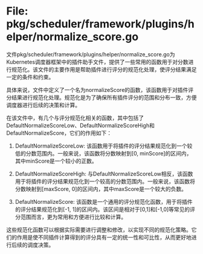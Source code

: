 # File: pkg/scheduler/framework/plugins/helper/normalize_score.go

文件pkg/scheduler/framework/plugins/helper/normalize_score.go为Kubernetes调度器框架中的插件助手文件，提供了一些常用的函数用于对分数进行规范化。该文件的主要作用是帮助插件进行评分的规范化处理，使评分结果满足一定的条件和约束。

具体来说，文件中定义了一个名为normalizeScore的函数，该函数用于对插件评分结果进行规范化处理。规范化是为了确保所有插件评分的范围和分布一致，方便调度器进行后续的决策和计算。

在该文件中，有几个与评分规范化相关的函数，其中包括了DefaultNormalizeScoreLow、DefaultNormalizeScoreHigh和DefaultNormalizeScore，它们的作用如下：

1. DefaultNormalizeScoreLow: 该函数用于将插件的评分结果规范化到一个较低的分数范围内。一般来说，该函数将分数映射到[0, minScore]的区间内，其中minScore是一个较小的正数。

2. DefaultNormalizeScoreHigh: 与DefaultNormalizeScoreLow相反，该函数用于将插件的评分结果规范化到一个较高的分数范围内。一般来说，该函数将分数映射到[maxScore, 0]的区间内，其中maxScore是一个较大的负数。

3. DefaultNormalizeScore: 该函数是一个通用的评分规范化函数，用于将插件的评分结果规范化到[-1, 1]的区间内。该区间是相对于[0,1]和[-1,0]等常见的评分范围而言，更为常用和方便进行比较和计算。

这些规范化函数可以根据实际需要进行调整和修改，以实现不同的规范化策略。它们的作用是使不同插件计算得到的评分具有一定的统一性和可比性，从而更好地进行后续的调度决策。

